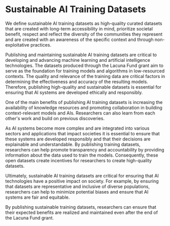 # Sustainable AI Training Datasets
We define sustainable AI training datasets as high-quality curated datasets that are created with long-term accessibility in mind, prioritize societal benefit, respect and reflect the diversity of the communities they represent and are created with an awareness of the specific context and through non-exploitative practices.

Publishing and maintaining sustainable AI training datasets are critical to developing and advancing machine learning and artificial intelligence technologies. The datasets produced through the Lacuna Fund grant aim to serve as the foundation for training models and algorithms in low-resourced contexts. The quality and relevance of the training data are critical factors in determining the effectiveness and accuracy of the resulting models. Therefore, publishing high-quality and sustainable datasets is essential for ensuring that AI systems are developed ethically and responsibly.

One of the main benefits of publishing AI training datasets is increasing the availability of knowledge resources and promoting collaboration in building context-relevant models and AIs. Researchers can also learn from each other's work and build on previous discoveries. 

As AI systems become more complex and are integrated into various sectors and applications that impact societies it is essential to ensure that these systems are developed responsibly and that their decisions are explainable and understandable. By publishing training datasets, researchers can help promote transparency and accountability by providing information about the data used to train the models. Consequently, these open datasets create incentives for researchers to create high-quality datasets.

Ultimately, sustainable AI training datasets are critical for ensuring that AI technologies have a positive impact on society. For example, by ensuring that datasets are representative and inclusive of diverse populations, researchers can help to minimize potential biases and ensure that AI systems are fair and equitable.

By publishing sustainable training datasets, researchers can ensure that their expected benefits are realized and maintained even after the end of the Lacuna Fund grant.